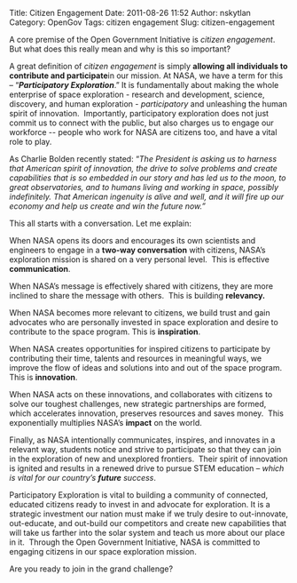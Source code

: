 Title: Citizen Engagement
Date: 2011-08-26 11:52
Author: nskytlan
Category: OpenGov
Tags: citizen engagement
Slug: citizen-engagement

A core premise of the Open Government Initiative is *citizen
engagement*. But what does this really mean and why is this so
important?

A great definition of *citizen engagement* is simply **allowing all
individuals to contribute and participate**in our mission. At NASA, we
have a term for this – “***Participatory Exploration***.” It is
fundamentally about making the whole enterprise of space exploration -
research and development, science, discovery, and human exploration -
*participatory* and unleashing the human spirit of innovation. 
Importantly, participatory exploration does not just commit us to
connect with the public, but also charges us to engage our workforce --
people who work for NASA are citizens too, and have a vital role to
play.

As Charlie Bolden recently stated: “*The President is asking us to
harness that American spirit of innovation, the drive to solve problems
and create capabilities that is so embedded in our story and has led us
to the moon, to great observatories, and to humans living and working in
space, possibly indefinitely. That American ingenuity is alive and well,
and it will fire up our economy and help us create and win the future
now.”*

This all starts with a conversation. Let me explain:

When NASA opens its doors and encourages its own scientists and
engineers to engage in a **two-way conversation** with citizens, NASA’s
exploration mission is shared on a very personal level.  This is
effective **communication**.

When NASA’s message is effectively shared with citizens, they are more
inclined to share the message with others.  This is building
**relevancy.**

When NASA becomes more relevant to citizens, we build trust and gain
advocates who are personally invested in space exploration and desire to
contribute to the space program. This is **inspiration**.

When NASA creates opportunities for inspired citizens to participate by
contributing their time, talents and resources in meaningful ways, we
improve the flow of ideas and solutions into and out of the space
program.  This is **innovation**.

When NASA acts on these innovations, and collaborates with citizens to
solve our toughest challenges, new strategic partnerships are formed,
which accelerates innovation, preserves resources and saves money.  This
exponentially multiplies NASA’s **impact** on the world.

Finally, as NASA intentionally communicates, inspires, and innovates in
a relevant way, students notice and strive to participate so that they
can join in the exploration of new and unexplored frontiers.  Their
spirit of innovation is ignited and results in a renewed drive to pursue
STEM education *– which is vital for our country’s **future** success*.

Participatory Exploration is vital to building a community of connected,
educated citizens ready to invest in and advocate for exploration. It is
a strategic investment our nation must make if we truly desire to
out-innovate, out-educate, and out-build our competitors and create new
capabilities that will take us farther into the solar system and teach
us more about our place in it.  Through the Open Government Initiative,
NASA is committed to engaging citizens in our space exploration mission.

Are you ready to join in the grand challenge?
